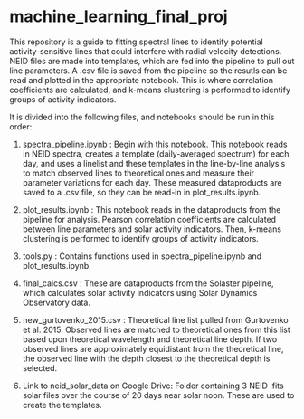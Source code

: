 # machine_learning_final_proj

This repository is a guide to fitting spectral lines to identify potential activity-sensitive lines that could interfere with radial
velocity detections. NEID files are made into templates, which are fed into the pipeline to pull out line parameters. A .csv file is saved
from the pipeline so the resutls can be read and plotted in the appropriate notebook. This is where correlation coefficients are calculated,
and k-means clustering is performed to identify groups of activity indicators.

It is divided into the following files, and notebooks should be run in this order:

1. spectra_pipeline.ipynb : Begin with this notebook. This notebook reads in NEID spectra, creates a template (daily-averaged spectrum) for each day, and uses
a linelist and these templates in the line-by-line analysis to match observed lines to theoretical ones and measure their parameter variations
for each day. These measured dataproducts are saved to a .csv file, so they can be read-in in plot_results.ipynb.

2. plot_results.ipynb : This notebook reads in the dataproducts from the pipeline for analysis. Pearson correlation coefficients are
calculated between line parameters and solar activity indicators. Then, k-means clustering is performed to identify groups of activity
indicators.

3. tools.py : Contains functions used in spectra_pipeline.ipynb and plot_results.ipynb. 

4. final_calcs.csv : These are dataproducts from the Solaster pipeline, which calculates solar activity indicators using Solar Dynamics 
Observatory data.

5. new_gurtovenko_2015.csv : Theoretical line list pulled from Gurtovenko et al. 2015. Observed lines are matched to theoretical ones from 
this list based upon theoretical wavelength and theoretical line depth. If two observed lines are approximately equidistant from the
theoretical line, the observed line with the depth closest to the theoretical depth is selected.

6. Link to neid_solar_data on Google Drive: Folder containing 3 NEID .fits solar files over the course of 20 days near solar noon. These are used to create
the templates.
